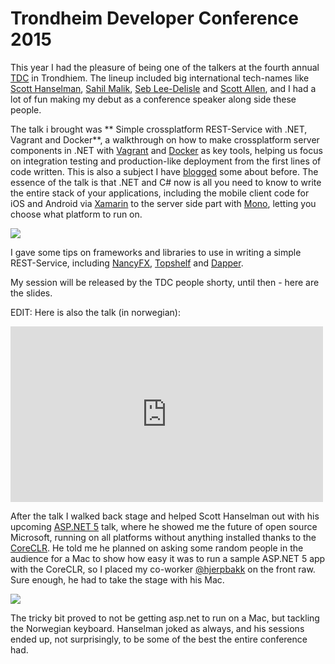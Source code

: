 Trondheim Developer Conference 2015
===
This year I had the pleasure of being one of the talkers at the fourth annual [TDC](http://2015.trondheimdc.no/) in Trondhiem.
The lineup included big international tech-names like [Scott Hanselman](http://www.hanselman.com/), [Sahil Malik](http://blah.winsmarts.com/), [Seb Lee-Delisle](http://seb.ly/) and [Scott Allen](http://odetocode.com/about/scott-allen), and I had a lot of fun making my debut as a conference speaker along side these people.

The talk i brought was **
Simple crossplatform REST-Service with .NET, Vagrant and Docker**, a walkthrough on how to make crossplatform server components in .NET with [Vagrant](https://www.vagrantup.com/) and [Docker](https://www.docker.com/) as key tools, helping us focus on integration testing and production-like deployment from the first lines of code written. This is also a subject I have [blogged](http://blog.amosti.net/build-test-and-deploy-net-apps-with-vagrant-and-docker/) some about before. The essence of the talk is that .NET and C# now is all you need to know to write the entire stack of your applications, including the mobile client code for iOS and Android via [Xamarin](https://xamarin.com/) to the server side part with [Mono](http://www.mono-project.com/), letting you choose what platform to run on.

![](http://i.imgur.com/bJeyynv.jpg)

I gave some tips on frameworks and libraries to use in writing a simple REST-Service, including [NancyFX](http://nancyfx.org/), [Topshelf](http://topshelf-project.com/) and [Dapper](https://github.com/StackExchange/dapper-dot-net).

My session will be released by the TDC people shorty, until then - here are the slides.

<script async class="speakerdeck-embed" data-id="3191aeafb0bf493b8be90abe01639bce" data-ratio="1.77777777777778" src="//speakerdeck.com/assets/embed.js"></script>

EDIT: Here is also the talk (in norwegian):

<iframe src="https://player.vimeo.com/video/144964559" width="500" height="281" frameborder="0" webkitallowfullscreen mozallowfullscreen allowfullscreen></iframe>


After the talk I walked back stage and helped Scott Hanselman out with his upcoming [ASP.NET 5](http://www.asp.net/vnext) talk, where he showed me the future of open source Microsoft, running on all platforms without anything installed thanks to the [CoreCLR](https://github.com/dotnet/coreclr). He told me he planned on asking some random people in the audience for a Mac to show how easy it was to run a sample ASP.NET 5 app with the CoreCLR, so I placed my co-worker [@hjerpbakk](http://hjerpbakk.com/) on the front raw. Sure enough, he had to take the stage with his Mac.

![](http://i.imgur.com/6Ba2BF7.jpg)

The tricky bit proved to not be getting asp.net to run on a Mac, but tackling the Norwegian keyboard. Hanselman joked as always, and his sessions ended up, not surprisingly, to be some of the best the entire conference had.  
